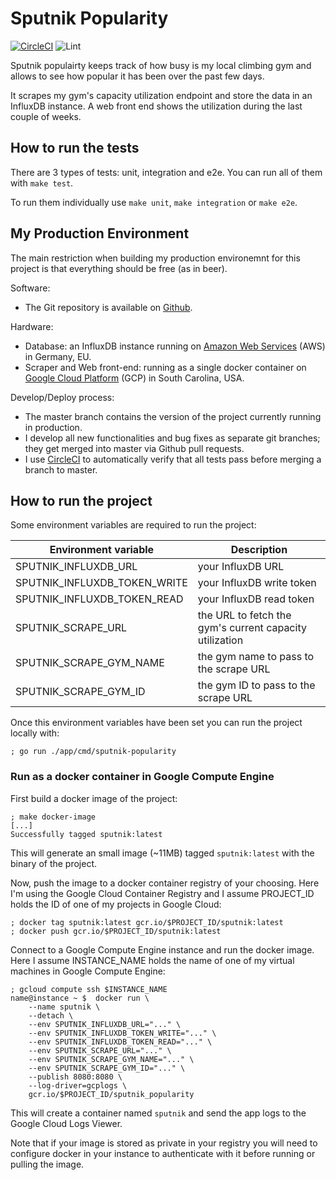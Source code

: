 # Sputnik Popularity

[![CircleCI](https://circleci.com/gh/alcortesm/sputnik-popularity.svg?style=shield)](https://circleci.com/gh/alcortesm/sputnik-popularity)
![Lint](https://github.com/alcortesm/sputnik-popularity/workflows/Lint/badge.svg)

Sputnik populairty keeps track of how busy is my local climbing gym and
allows to see how popular it has been over the past few days.

It scrapes my gym's capacity utilization endpoint and store the data in an InfluxDB instance.
A web front end shows the utilization during the last couple of weeks.

## How to run the tests

There are 3 types of tests: unit, integration and e2e.
You can run all of them with `make test`.

To run them individually use `make unit`, `make integration` or `make e2e`.

## My Production Environment

The main restriction when building my production environemnt for this project
is that everything should be free (as in beer).

Software:

  - The Git repository is available on [Github](https://github.com/alcortesm/sputnik-popularity).

Hardware:

  - Database: an InfluxDB instance running on [Amazon Web Services](https://aws.amazon.com) (AWS) in Germany, EU.
  - Scraper and Web front-end: running as a single docker container on [Google Cloud Platform](https://cloud.google.com) (GCP) in South Carolina, USA.

Develop/Deploy process:
  - The master branch contains the version of the project currently running in production.
  - I develop all new functionalities and bug fixes as separate git branches; they get merged into master via Github pull requests.
  - I use [CircleCI](https://circleci.com) to automatically verify that all tests pass before merging a branch to master.

## How to run the project

Some environment variables are required to run the project:

| Environment variable | Description |
|---|---|
| SPUTNIK\_INFLUXDB\_URL | your InfluxDB URL |
| SPUTNIK\_INFLUXDB\_TOKEN\_WRITE | your InfluxDB write token |
| SPUTNIK\_INFLUXDB\_TOKEN\_READ | your InfluxDB read token |
| SPUTNIK\_SCRAPE\_URL | the URL to fetch the gym's current capacity utilization |
| SPUTNIK\_SCRAPE\_GYM\_NAME | the gym name to pass to the scrape URL |
| SPUTNIK\_SCRAPE\_GYM\_ID | the gym ID to pass to the scrape URL |

Once this environment variables have been set
you can run the project locally with:

```
; go run ./app/cmd/sputnik-popularity
```

### Run as a docker container in Google Compute Engine

First build a docker image of the project:

```
; make docker-image
[...]
Successfully tagged sputnik:latest
```

This will generate an small image (~11MB) tagged `sputnik:latest` with the binary of the project.

Now, push the image to a docker container registry of your choosing.
Here I'm using the Google Cloud Container Registry
and I assume PROJECT\_ID holds the ID of one of my projects in Google Cloud:

```
; docker tag sputnik:latest gcr.io/$PROJECT_ID/sputnik:latest
; docker push gcr.io/$PROJECT_ID/sputnik:latest
```

Connect to a Google Compute Engine instance and run the docker image.
Here I assume INSTANCE\_NAME holds the name of one of my virtual machines in Google Compute Engine:

```
; gcloud compute ssh $INSTANCE_NAME
name@instance ~ $  docker run \
    --name sputnik \
    --detach \
    --env SPUTNIK_INFLUXDB_URL="..." \
    --env SPUTNIK_INFLUXDB_TOKEN_WRITE="..." \
    --env SPUTNIK_INFLUXDB_TOKEN_READ="..." \
    --env SPUTNIK_SCRAPE_URL="..." \
    --env SPUTNIK_SCRAPE_GYM_NAME="..." \
    --env SPUTNIK_SCRAPE_GYM_ID="..." \
    --publish 8080:8080 \
    --log-driver=gcplogs \
    gcr.io/$PROJECT_ID/sputnik_popularity
```

This will create a container named `sputnik` and send the app logs to the Google Cloud Logs Viewer.

Note that if your image is stored as private in your registry
you will need to configure docker in your instance to authenticate with it
before running or pulling the image.
